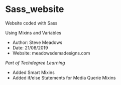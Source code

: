 # Sass_website
 Website coded with Sass

 Using Mixins and Variables

 * Author: Steve Meadows
 * Date: 21/08/2019
 * Website: meadowsdemadesigns.com
 
 <i>Part of Techdegree Learning</i>

 * Added Smart Mixins
 * Added if/else Statements for Media Querie Mixins

